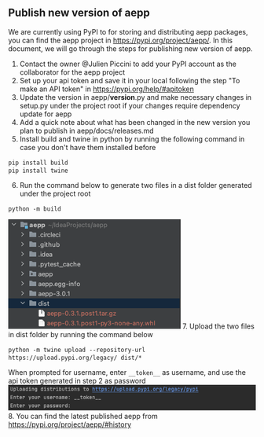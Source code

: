 ## Publish new version of aepp
 We are currently using PyPI to for storing and distributing aepp packages, you can find the aepp project in https://pypi.org/project/aepp/. In this document, we will go through the steps for publishing new version of aepp. 
 
1. Contact the owner @Julien Piccini to add your PyPI account as the collaborator for the aepp project
2. Set up your api token and save it in your local following the step "To make an API token" in https://pypi.org/help/#apitoken
3. Update the version in aepp/__version__.py and make necessary changes in setup.py under the project root if your changes require dependency update for aepp
4. Add a quick note about what has been changed in the new version you plan to publish in aepp/docs/releases.md
5. Install build and twine in python by running the following command in case you don't have them installed before
```shell
pip install build
pip install twine
```
6. Run the command below to generate two files in a dist folder generated under the project root
```shell
python -m build
```
![release-build.png](docs%2Frelease-build.png)
7. Upload the two files in dist folder by running the command below
```shell
python -m twine upload --repository-url https://upload.pypi.org/legacy/ dist/* 
```
When prompted for username, enter `__token__` as username, and use the api token generated in step 2 as password
![release-upload.png](docs%2Frelease-upload.png)
8. You can find the latest published aepp from https://pypi.org/project/aepp/#history